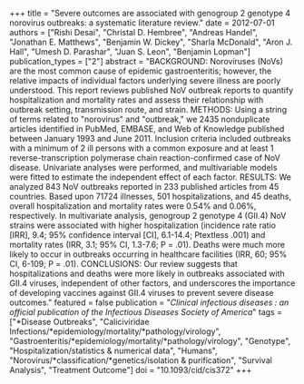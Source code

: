 +++
title = "Severe outcomes are associated with genogroup 2 genotype 4 norovirus outbreaks: a systematic literature review."
date = 2012-07-01
authors = ["Rishi Desai", "Christal D. Hembree", "Andreas Handel", "Jonathan E. Matthews", "Benjamin W. Dickey", "Sharla McDonald", "Aron J. Hall", "Umesh D. Parashar", "Juan S. Leon", "Benjamin Lopman"]
publication_types = ["2"]
abstract = "BACKGROUND: Noroviruses (NoVs) are the most common cause of epidemic gastroenteritis; however, the relative impacts of individual factors underlying severe illness are poorly understood. This report reviews published NoV outbreak  reports to quantify hospitalization and mortality rates and assess their relationship with outbreak setting, transmission route, and strain. METHODS: Using a string of terms related to \"norovirus\" and \"outbreak,\" we 2435 nonduplicate articles identified in PubMed, EMBASE, and Web of Knowledge published between January 1993 and June 2011. Inclusion criteria included outbreaks with a minimum of 2 ill persons with a common exposure and at least 1 reverse-transcription polymerase chain reaction-confirmed case of NoV disease. Univariate analyses were performed, and multivariable models were fitted to estimate the independent effect of each factor. RESULTS: We analyzed 843 NoV outbreaks reported in 233 published articles from 45 countries. Based upon 71724  illnesses, 501 hospitalizations, and 45 deaths, overall hospitalization and mortality rates were 0.54% and 0.06%, respectively. In multivariate analysis, genogroup 2 genotype 4 (GII.4) NoV strains were associated with higher hospitalization (incidence rate ratio [IRR], 9.4; 95% confidence interval [CI], 6.1-14.4; Ptextless .001) and mortality rates (IRR, 3.1; 95% CI, 1.3-7.6; P = .01). Deaths were much more likely to occur in outbreaks occurring in healthcare facilities (IRR, 60; 95% CI, 6-109; P = .01). CONCLUSIONS: Our review suggests that hospitalizations and deaths were more likely in outbreaks associated with GII.4 viruses, independent of other factors, and underscores the importance of developing vaccines against GII.4 viruses to prevent severe disease outcomes."
featured = false
publication = "*Clinical infectious diseases : an official publication of the Infectious Diseases Society of America*"
tags = ["*Disease Outbreaks", "Caliciviridae Infections/*epidemiology/mortality/*pathology/virology", "Gastroenteritis/*epidemiology/mortality/*pathology/virology", "Genotype", "Hospitalization/statistics & numerical data", "Humans", "Norovirus/*classification/*genetics/isolation & purification", "Survival Analysis", "Treatment Outcome"]
doi = "10.1093/cid/cis372"
+++

